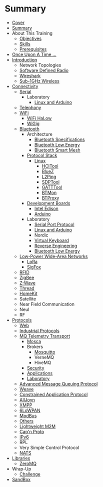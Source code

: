# Summary

* [Cover](README.md)
* [Summary](SUMMARY.md)
* About This Training
    * [Objectives](documentation/Objectives.md)
    * [Skills](documentation/Skills.md)
    * [Prerequisites](documentation/Prerequisites.md)
* [Once Upon A Time ...](documentation/OnceUponATime.md)
* [Introduction](documentation/Introduction.md)
    * Network Topologies
    * [Software Defined Radio](documentation/SoftwareDefinedRadio.md)
    * [Wireshark](documentation/Wireshark.md)
    * [Sub-1GHz Wireless](documentation/Sub1GhzWireless.md)
* [Connectivity](documentation/Connectivity.md)
    * [Serial](documentation/Serial.md)
        * Laboratory
            * [Linux and Arduino](documentation/SerialLinuxAndArduino.md)
    * [Telephony](documentation/Telephony.md)
    * [WiFi](documentation/WiFi.md)
        * [WiFi HaLow](documentation/WiFiHaLow.md)
        * [WiGig](documentation/WiGig.md)
    * [Bluetooth](documentation/Bluetooth.md)
        * Architecture
            * [Bluetooth Specifications](documentation/BluetoothProfiles.md)
            * [Bluetooth Low Energy](documentation/BluetoothLowEnergy.md)
            * [Bluetooth Smart Mesh](documentation/BluetoothSmartMesh.md)
        * [Protocol Stack](documentation/ProtocolStack.md)
            * [Linux](documentation/BluetoothProtocolStackLinux.md)
                * [HCITool](documentation/LinuxHcitool.md)
                * [BlueZ](documentation/LinuxBluez.md)
                * [L2Ping](documentation/LinuxL2ping.md)
                * [SDPTool](documentation/LinuxSdptool.md)
                * [GATTTool](documentation/LinuxGatttool.md)
                * [BTMon](documentation/LinuxBtmon.md)
                * [BTProxy](documentation/BTProxy.md)
        * [Development Boards](documentation/DevelopmentBoards.md)
            * [Intel Edison](documentation/BluetoothIntelEdison.md)
            * [Arduino](documentation/BluetoothArduino.md)
        * Laboratory
            * [Serial Port Protocol](documentation/BluetoothSpp.md)
            * [Linux and Arduino](documentation/LinuxAndArduino.md)
            * Nordic
            * [Virtual Keyboard](documentation/BluetoothVirtualKeyboard.md)
            * [Reverse Engineering](documentation/BluetoothReverseEngineering.md)
            * [Bluetooth Low Energy](documentation/BluetoothBluetoothLowEnergy.md)
    * [Low-Power Wide-Area Networks](documentation/Lpwan.md)
        * [LoRa](documentation/LoRa.md)
        * [SigFox](documentation/SigFox.md)
    * [RFID](documentation/RFID.md)
    * [ZigBee](documentation/ZigBee.md)
    * [Z-Wave](documentation/ZWave.md)
    * [Thread](documentation/Thread.md)
    * [HomeKit](documentation/HomeKit.md)
    * Satellite
    * Near Field Communication
    * Neul
    * RF
* [Protocols](documentation/Protocols.md)
    * [Web](documentation/Web.md)
    * [Industrial Protocols](documentation/IndustrialProtocols.md)
    * [MQ Telemetry Transport](documentation/MQTT.md)
        * [Mosca](documentation/Mosca.md)
        * Brokers
            * [Mosquitto](documentation/Mosquitto.md)
            * VerneMQ
            * HiveMQ
        * [Security](documentation/MqttSecurity.md)
        * [Applications](documentation/MqttApplications.md)
        * [Laboratory](documentation/MqttLaboratory.md)
    * [Advanced Message Queuing Protocol](documentation/AMQP.md)
    * [Weave](documentation/Weave.md)
    * [Constrained Application Protocol](documentation/ConstrainedApplicationProtocol.md)
    * [AllJoyn](documentation/Alljoyn.md)
    * [XMPP](documentation/XMPP.md)
    * [6LoWPAN](documentation/6LowPan.md)
    * [ModBus](documentation/ModBus.md)
    * [Others](documentation/Others.md)
    * [Lightweight M2M](documentation/LightweightM2M.md)
    * [Cap'n Proto](documentation/CapNProto.md)
    * [IPv6](documentation/IPv6.md)
    * RPL
    * Very Simple Control Protocol
    * [NATS](documentation/Nats.md)
* [Libraries](documentation/Libraries.md)
    * [ZeroMQ](documentation/ZeroMq.md)
* Wrap-Up
    * [Challenge](documentation/Challenge.md)
* [SandBox](documentation/Sandbox.md)

